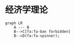# 经济学理论

```mermaid
graph LR
    A --- B
    B-->C[fa:fa-ban forbidden]
    B-->D(fa:fa-spinner);
```